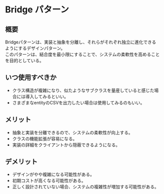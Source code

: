 # Bridge パターン

## 概要

Bridgeパターンは、実装と抽象を分離し、それらがそれぞれ独立に進化できるようにするデザインパターン。  
このパターンは、結合度を最小限にすることで、システムの柔軟性を高めることを目的としている。

## いつ使用すべきか

- クラス構造が複雑になり、似たようなサブクラスを量産していると感じた場合には導入してみるといい。
- さまざまなentityのCSVを出力したい場合は使用してみるのもいい。

## メリット

- 抽象と実装を分離できるので、システムの柔軟性が向上する。
- クラスの機能拡張が容易になる。
- 実装の詳細をクライアントから隠蔽できるようになる。

## デメリット

- デザインがやや複雑になる可能性がある。
- 初期コストが高くなる可能性がある。
- 正しく設計されていない場合、システムの複雑性が増加する可能性がある。



